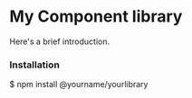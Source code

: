 # My Component library

Here's a brief introduction.

### Installation

$ npm install @yourname/yourlibrary
